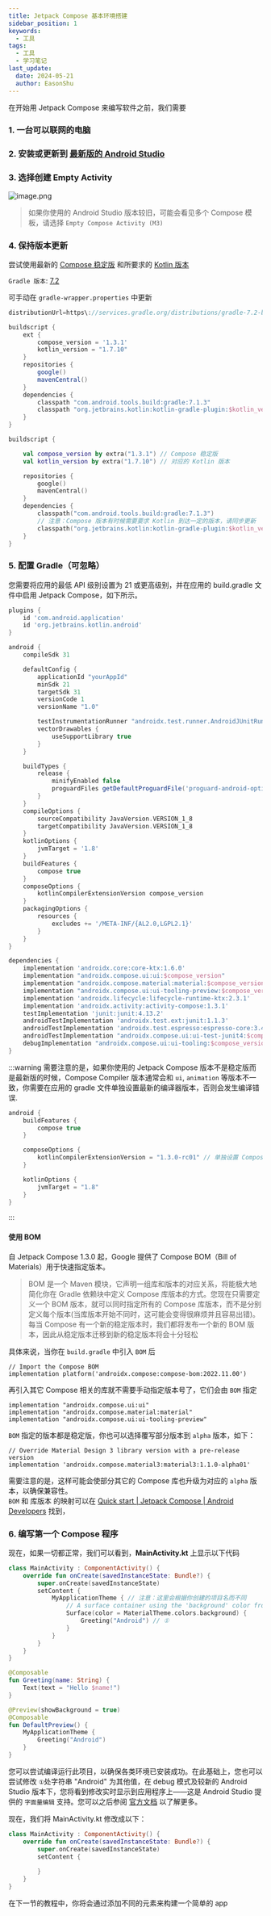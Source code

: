 ```yaml
---
title: Jetpack Compose 基本环境搭建
sidebar_position: 1
keywords:
  - 工具
tags:
  - 工具
  - 学习笔记
last_update:
  date: 2024-05-21
  author: EasonShu
---
```

在开始用 Jetpack Compose 来编写软件之前，我们需要

### 1. 一台可以联网的电脑
### 2. **安装或更新到** [最新版的 Android Studio](https://developer.android.com/studio)
### 3. 选择创建 **Empty Activity** 

![image.png](images/image_1-a649d78d2a0dbb781917e931bdadd413-17174956983972.webp)

> 如果你使用的 Android Studio 版本较旧，可能会看见多个 Compose 模板，请选择 `Empty Compose Activity (M3)`

### 4. 保持版本更新

尝试使用最新的 [Compose 稳定版](https://developer.android.com/jetpack/androidx/releases/compose) 和所要求的 [Kotlin 版本](https://developer.android.com/jetpack/androidx/releases/compose-kotlin)

`Gradle 版本`: [7.2](https://mvnrepository.com/artifact/com.android.tools.build/gradle?repo=google)

可手动在 `gradle-wrapper.properties` 中更新

```gradle title="gradle-wrapper.properties"
distributionUrl=https\://services.gradle.org/distributions/gradle-7.2-bin.zip
```

<Tabs groupId="gradle">
<TabItem value="groovy" label="build.gradle">

```groovy
buildscript {
    ext {
        compose_version = '1.3.1'
        kotlin_version = "1.7.10"
    }
    repositories {
        google()
        mavenCentral()
    }
    dependencies {
        classpath "com.android.tools.build:gradle:7.1.3"
        classpath "org.jetbrains.kotlin:kotlin-gradle-plugin:$kotlin_version"
    }
}
```

</TabItem>
<TabItem value="kts" label="build.gradle.kts">

```kotlin
buildscript {

    val compose_version by extra("1.3.1") // Compose 稳定版
    val kotlin_version by extra("1.7.10") // 对应的 Kotlin 版本

    repositories {
        google()
        mavenCentral()
    }
    dependencies {
        classpath("com.android.tools.build:gradle:7.1.3")
        // 注意：Compose 版本有时候需要要求 Kotlin 到达一定的版本，请同步更新
        classpath("org.jetbrains.kotlin:kotlin-gradle-plugin:$kotlin_version")
    }
}
```

</TabItem>
</Tabs>

### 5. 配置 Gradle（可忽略）

您需要将应用的最低 API 级别设置为 21 或更高级别，并在应用的 build.gradle 文件中启用 Jetpack Compose，如下所示。


```groovy title="build.gradle"
plugins {
    id 'com.android.application'
    id 'org.jetbrains.kotlin.android'
}

android {
    compileSdk 31

    defaultConfig {
        applicationId "yourAppId"
        minSdk 21
        targetSdk 31
        versionCode 1
        versionName "1.0"

        testInstrumentationRunner "androidx.test.runner.AndroidJUnitRunner"
        vectorDrawables {
            useSupportLibrary true
        }
    }

    buildTypes {
        release {
            minifyEnabled false
            proguardFiles getDefaultProguardFile('proguard-android-optimize.txt'), 'proguard-rules.pro'
        }
    }
    compileOptions {
        sourceCompatibility JavaVersion.VERSION_1_8
        targetCompatibility JavaVersion.VERSION_1_8
    }
    kotlinOptions {
        jvmTarget = '1.8'
    }
    buildFeatures {
        compose true
    }
    composeOptions {
        kotlinCompilerExtensionVersion compose_version
    }
    packagingOptions {
        resources {
            excludes += '/META-INF/{AL2.0,LGPL2.1}'
        }
    }
}

dependencies {
    implementation 'androidx.core:core-ktx:1.6.0'
    implementation "androidx.compose.ui:ui:$compose_version"
    implementation "androidx.compose.material:material:$compose_version"
    implementation "androidx.compose.ui:ui-tooling-preview:$compose_version"
    implementation 'androidx.lifecycle:lifecycle-runtime-ktx:2.3.1'
    implementation 'androidx.activity:activity-compose:1.3.1'
    testImplementation 'junit:junit:4.13.2'
    androidTestImplementation 'androidx.test.ext:junit:1.1.3'
    androidTestImplementation 'androidx.test.espresso:espresso-core:3.4.0'
    androidTestImplementation "androidx.compose.ui:ui-test-junit4:$compose_version"
    debugImplementation "androidx.compose.ui:ui-tooling:$compose_version"
}
```

:::warning
需要注意的是，如果你使用的 Jetpack Compose 版本不是稳定版而是最新版的时候，Compose Compiler 版本通常会和 `ui`, `animation` 等版本不一致，你需要在应用的 gradle 文件单独设置最新的编译器版本，否则会发生编译错误.

```groovy
android {
    buildFeatures {
        compose true
    }

    composeOptions {
        kotlinCompilerExtensionVersion = "1.3.0-rc01" // 单独设置 Compose Compiler 版本
    }

    kotlinOptions {
        jvmTarget = "1.8"
    }
}
```
:::

#### 使用 BOM 
自 Jetpack Compose 1.3.0 起，Google 提供了 Compose BOM（Bill of Materials）用于快速指定版本。
> BOM 是一个 Maven 模块，它声明一组库和版本的对应关系，将能极大地简化你在 Gradle 依赖块中定义 Compose 库版本的方式。您现在只需要定义一个 BOM 版本，就可以同时指定所有的 Compose 库版本，而不是分别定义每个版本(当库版本开始不同时，这可能会变得很麻烦并且容易出错)。每当 Compose 有一个新的稳定版本时，我们都将发布一个新的 BOM 版本，因此从稳定版本迁移到新的稳定版本将会十分轻松

具体来说，当你在 `build.gradle` 中引入 `BOM` 后
```
// Import the Compose BOM
implementation platform('androidx.compose:compose-bom:2022.11.00')
```
再引入其它 Compose 相关的库就不需要手动指定版本号了，它们会由 `BOM` 指定
```
implementation "androidx.compose.ui:ui"
implementation "androidx.compose.material:material"
implementation "androidx.compose.ui:ui-tooling-preview"
```
`BOM` 指定的版本都是稳定版，你也可以选择覆写部分版本到 `alpha` 版本，如下：
```
// Override Material Design 3 library version with a pre-release version
implementation 'androidx.compose.material3:material3:1.1.0-alpha01'
```
需要注意的是，这样可能会使部分其它的 Compose 库也升级为对应的 `alpha` 版本，以确保兼容性。  
`BOM` 和 库版本 的映射可以在 [Quick start  |  Jetpack Compose  |  Android Developers](https://developer.android.com/jetpack/compose/setup#bom-version-mapping) 找到，

### 6. 编写第一个 **Compose** 程序
现在，如果一切都正常，我们可以看到，**MainActivity.kt** 上显示以下代码

``` kotlin title="MainActivity.kt"
class MainActivity : ComponentActivity() {
    override fun onCreate(savedInstanceState: Bundle?) {
        super.onCreate(savedInstanceState)
        setContent {
            MyApplicationTheme { // 注意：这里会根据你创建的项目名而不同
                // A surface container using the 'background' color from the theme
                Surface(color = MaterialTheme.colors.background) {
                    Greeting("Android") // ①
                }
            }
        }
    }
}

@Composable
fun Greeting(name: String) {
    Text(text = "Hello $name!")
}

@Preview(showBackground = true)
@Composable
fun DefaultPreview() {
    MyApplicationTheme {
        Greeting("Android")
    }
}
```

您可以尝试编译运行此项目，以确保各类环境已安装成功。在此基础上，您也可以尝试修改 `①`处字符串 "Android" 为其他值，在 debug 模式及较新的 Android Studio 版本下，您将看到修改实时显示到应用程序上——这是 Android Studio 提供的 `字面量编辑` 支持。您可以之后参阅 [官方文档](https://developer.android.com/jetpack/compose/tooling#live-edit-literals) 以了解更多。

现在，我们将 MainActivity.kt 修改成以下：
``` kotlin title="MainActivity.kt"
class MainActivity : ComponentActivity() {
    override fun onCreate(savedInstanceState: Bundle?) {
        super.onCreate(savedInstanceState)
        setContent {
            
        }
    }
}
```

在下一节的教程中，你将会通过添加不同的元素来构建一个简单的 app